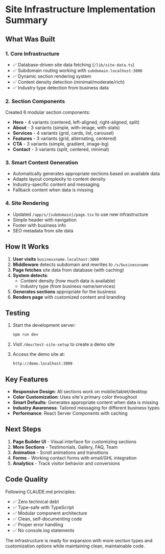 # Site Infrastructure Implementation Summary

## What Was Built

### 1. Core Infrastructure
- ✅ Database-driven site data fetching (`/lib/site-data.ts`)
- ✅ Subdomain routing working with `subdomain.localhost:3000`
- ✅ Dynamic section rendering system
- ✅ Content density detection (minimal/moderate/rich)
- ✅ Industry type detection from business data

### 2. Section Components
Created 6 modular section components:
- **Hero** - 4 variants (centered, left-aligned, right-aligned, split)
- **About** - 3 variants (simple, with-image, with-stats)
- **Services** - 4 variants (grid, cards, list, carousel)
- **Features** - 3 variants (grid, alternating, centered)
- **CTA** - 3 variants (simple, gradient, image-bg)
- **Contact** - 3 variants (split, centered, minimal)

### 3. Smart Content Generation
- Automatically generates appropriate sections based on available data
- Adapts layout complexity to content density
- Industry-specific content and messaging
- Fallback content when data is missing

### 4. Site Rendering
- Updated `/app/s/[subdomain]/page.tsx` to use new infrastructure
- Simple header with navigation
- Footer with business info
- SEO metadata from site data

## How It Works

1. **User visits** `businessname.localhost:3000`
2. **Middleware** detects subdomain and rewrites to `/s/businessname`
3. **Page fetches** site data from database (with caching)
4. **System detects**:
   - Content density (how much data is available)
   - Industry type (from business name/services)
5. **Generates sections** appropriate for the business
6. **Renders page** with customized content and branding

## Testing

1. Start the development server:
   ```bash
   npm run dev
   ```

2. Visit `/dev/test-site-setup` to create a demo site

3. Access the demo site at:
   ```
   http://demo.localhost:3000
   ```

## Key Features

- **Responsive Design**: All sections work on mobile/tablet/desktop
- **Color Customization**: Uses site's primary color throughout
- **Smart Defaults**: Generates appropriate content when data is missing
- **Industry Awareness**: Tailored messaging for different business types
- **Performance**: React Server Components with caching

## Next Steps

1. **Page Builder UI** - Visual interface for customizing sections
2. **More Sections** - Testimonials, Gallery, FAQ, Team
3. **Animation** - Scroll animations and transitions
4. **Forms** - Working contact forms with email/GHL integration
5. **Analytics** - Track visitor behavior and conversions

## Code Quality

Following CLAUDE.md principles:
- ✅ Zero technical debt
- ✅ Type-safe with TypeScript
- ✅ Modular component architecture
- ✅ Clean, self-documenting code
- ✅ Proper error handling
- ✅ No console.log statements

The infrastructure is ready for expansion with more section types and customization options while maintaining clean, maintainable code.
